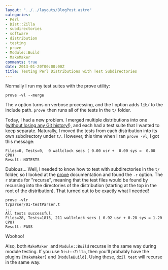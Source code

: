 ```yaml
---
layout: "../../layouts/BlogPost.astro"
categories:
- Perl
- Dist::Zilla
- subdirectories
- software
- distribution
- testing
- prove
- Module::Build
- MakeMaker
comments: true
date: 2013-01-20T00:00:00Z
title: Testing Perl Distributions with Test Subdirectories
---
```


Normally I run my test suites with the prove utility:

`prove -vl --merge`

The `v` option turns on verbose processing, and the l option adds `lib/` to the include path. `prove `then runs all of the tests in the `t/` folder.

Today, I had a new problem. I merged multiple distributions into one ([without losing any Git history!](http://jasonkarns.com/blog/merge-two-git-repositories-into-one/)), and each had a test suite that I wanted to keep separate. Naturally, I moved the tests from each distribution into its own subdirectory under `t/`. However, this time when I ran `prove -vl`, I got this message:

    Files=0, Tests=0,  0 wallclock secs ( 0.00 usr +  0.00 sys =  0.00 CPU)
    Result: NOTESTS

Dubious... Well, I needed to know how to test with subdirectories in the `t/` folder, so I looked at the [prove](https://metacpan.org/module/prove) documentation and found the `-r` option. The `r` stands for "recurse", meaning that the test files would be found by recursing into the directories of the distribution (starting at the top in the root of the distribution). That turned out to be exactly what I needed!

    prove -vlr
    t/parser/01-testParser.t
    ...
    All tests successful.
    Files=28, Tests=1815, 211 wallclock secs ( 0.92 usr + 0.28 sys = 1.20 CPU)
    Result: PASS

Woohoo!

Also, both `MakeMaker `and `Module::Build` recurse in the same way during module testing. If you use `Dist::Zilla`, then you'll probably have the plugins `[MakeMaker]` and `[ModuleBuild]`. Using these, `dzil test` will recurse in the same way.
